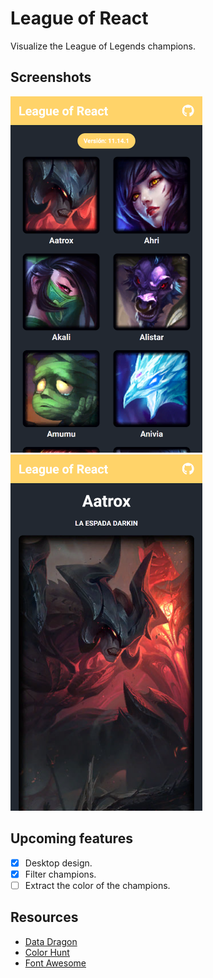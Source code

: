 # League of React

Visualize the League of Legends champions.

## Screenshots

<div>
  <img src="docs/images/home.png" height="570">
  <img src="docs/images/champion.png" height="570">
</div>

## Upcoming features

- [x] Desktop design.
- [x] Filter champions.
- [ ] Extract the color of the champions.

## Resources

- [Data Dragon](https://developer.riotgames.com/docs/lol#data-dragon)
- [Color Hunt](https://colorhunt.co/palette/219713)
- [Font Awesome](https://fontawesome.com/)

